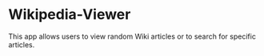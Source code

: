 # Wikipedia-Viewer
This app allows users to view random Wiki articles or to search for specific articles.
